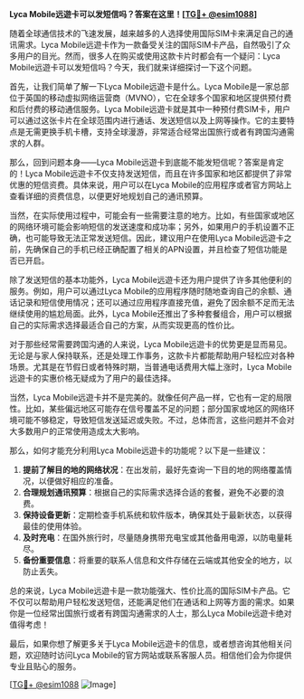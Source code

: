 **Lyca Mobile远遊卡可以发短信吗？答案在这里！[[TG💪+ @esim1088](https://t.me/s/esim1088)]**

随着全球通信技术的飞速发展，越来越多的人选择使用国际SIM卡来满足自己的通讯需求。Lyca Mobile远遊卡作为一款备受关注的国际SIM卡产品，自然吸引了众多用户的目光。然而，很多人在购买或使用这款卡片时都会有一个疑问：Lyca Mobile远遊卡可以发短信吗？今天，我们就来详细探讨一下这个问题。

首先，让我们简单了解一下Lyca Mobile远遊卡是什么。Lyca Mobile是一家总部位于英国的移动虚拟网络运营商（MVNO），它在全球多个国家和地区提供预付费和后付费的移动通信服务。Lyca Mobile远遊卡就是其中一种预付费SIM卡，用户可以通过这张卡片在全球范围内进行通话、发送短信以及上网等操作。它的主要特点是无需更换手机卡槽，支持全球漫游，非常适合经常出国旅行或者有跨国沟通需求的人群。

那么，回到问题本身——Lyca Mobile远遊卡到底能不能发短信呢？答案是肯定的！Lyca Mobile远遊卡不仅支持发送短信，而且在许多国家和地区都提供了非常优惠的短信资费。具体来说，用户可以在Lyca Mobile的应用程序或者官方网站上查看详细的资费信息，以便更好地规划自己的通讯预算。

当然，在实际使用过程中，可能会有一些需要注意的地方。比如，有些国家或地区的网络环境可能会影响短信的发送速度和成功率；另外，如果用户的手机设置不正确，也可能导致无法正常发送短信。因此，建议用户在使用Lyca Mobile远遊卡之前，先确保自己的手机已经正确配置了相关的APN设置，并且检查了短信功能是否已开启。

除了发送短信的基本功能外，Lyca Mobile远遊卡还为用户提供了许多其他便利的服务。例如，用户可以通过Lyca Mobile的应用程序随时随地查询自己的余额、通话记录和短信使用情况；还可以通过应用程序直接充值，避免了因余额不足而无法继续使用的尴尬局面。此外，Lyca Mobile还推出了多种套餐组合，用户可以根据自己的实际需求选择最适合自己的方案，从而实现更高的性价比。

对于那些经常需要跨国沟通的人来说，Lyca Mobile远遊卡的优势更是显而易见。无论是与家人保持联系，还是处理工作事务，这款卡片都能帮助用户轻松应对各种场景。尤其是在节假日或者特殊时期，当普通电话费用大幅上涨时，Lyca Mobile远遊卡的实惠价格无疑成为了用户的最佳选择。

当然，Lyca Mobile远遊卡并不是完美的。就像任何产品一样，它也有一定的局限性。比如，某些偏远地区可能存在信号覆盖不足的问题；部分国家或地区的网络环境可能不够稳定，导致短信发送延迟或失败。不过，总体而言，这些问题并不会对大多数用户的正常使用造成太大影响。

那么，如何才能充分利用Lyca Mobile远遊卡的功能呢？以下是一些建议：

1. **提前了解目的地的网络状况**：在出发前，最好先查询一下目的地的网络覆盖情况，以便做好相应的准备。
2. **合理规划通讯预算**：根据自己的实际需求选择合适的套餐，避免不必要的浪费。
3. **保持设备更新**：定期检查手机系统和软件版本，确保其处于最新状态，以获得最佳的使用体验。
4. **及时充电**：在国外旅行时，尽量随身携带充电宝或其他备用电源，以防电量耗尽。
5. **备份重要信息**：将重要的联系人信息和文件存储在云端或其他安全的地方，以防止丢失。

总的来说，Lyca Mobile远遊卡是一款功能强大、性价比高的国际SIM卡产品。它不仅可以帮助用户轻松发送短信，还能满足他们在通话和上网等方面的需求。如果你是一位经常出国旅行或者有跨国沟通需求的人士，那么Lyca Mobile远遊卡绝对值得考虑！

最后，如果你想了解更多关于Lyca Mobile远遊卡的信息，或者想咨询其他相关问题，欢迎随时访问Lyca Mobile的官方网站或联系客服人员。相信他们会为你提供专业且贴心的服务。

[[TG💪+ @esim1088](https://t.me/s/esim1088) ![Image](https://i.postimg.cc/4NQfJmqS/Snipaste-2025-05-13-00-14-12.png)]
